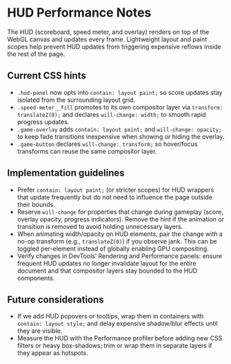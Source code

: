 # HUD Performance Notes

The HUD (scoreboard, speed meter, and overlay) renders on top of the WebGL canvas and updates every frame. Lightweight layout and paint scopes help prevent HUD updates from triggering expensive reflows inside the rest of the page.

## Current CSS hints

- `.hud-panel` now opts into `contain: layout paint;` so score updates stay isolated from the surrounding layout grid.
- `.speed-meter__fill` promotes to its own compositor layer via `transform: translateZ(0);` and declares `will-change: width;` to smooth rapid progress updates.
- `.game-overlay` adds `contain: layout paint;` and `will-change: opacity;` to keep fade transitions inexpensive when showing or hiding the overlay.
- `.game-button` declares `will-change: transform;` so hover/focus transforms can reuse the same compositor layer.

## Implementation guidelines

- Prefer `contain: layout paint;` (or stricter scopes) for HUD wrappers that update frequently but do not need to influence the page outside their bounds.
- Reserve `will-change` for properties that change during gameplay (score, overlay opacity, progress indicators). Remove the hint if the animation or transition is removed to avoid holding unnecessary layers.
- When animating width/opacity on HUD elements, pair the change with a no-op transform (e.g., `translateZ(0)`) if you observe jank. This can be toggled per-element instead of globally enabling GPU compositing.
- Verify changes in DevTools’ Rendering and Performance panels: ensure frequent HUD updates no longer invalidate layout for the entire document and that compositor layers stay bounded to the HUD components.

## Future considerations

- If we add HUD popovers or tooltips, wrap them in containers with `contain: layout style;` and delay expensive shadow/blur effects until they are visible.
- Measure the HUD with the Performance profiler before adding new CSS filters or heavy box-shadows; trim or wrap them in separate layers if they appear as hotspots.
